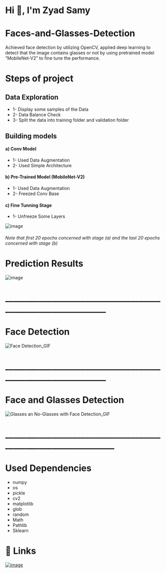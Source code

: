 #                                                           Hi 👋, I'm Zyad Samy

# Faces-and-Glasses-Detection
Achieved face detection by utilizing OpenCV, applied deep learning to detect that the image contains glasses or not by using pretrained model “MobileNet-V2” to fine tune the performance.

# Steps of project 

## Data Exploration 
- 1- Display some samples of the Data 
- 2- Data Balance Check
- 3- Split the data into training folder and validation folder

## Building models

#### a) Conv Model
- 1- Used Data Augmentation 
- 2- Used Simple Architecture

#### b) Pre-Trained Model (MobileNet-V2)
- 1- Used Data Augmentation 
- 2- Freezed Conv Base 

#### c) Fine Tunning Stage
- 1- Unfreeze Some Layers


![image](https://github.com/ZyadSamy96/Faces-and-Glasses-Detection/assets/94635686/73d25292-dbed-4667-bacf-f8027af12137)
###### Note that first 20 epochs concerned with stage (a) and the last 20 epochs concerned with stage (b)

# Prediction Results 
![image](https://github.com/ZyadSamy96/Faces-and-Glasses-Detection/assets/94635686/db4e3e99-5dde-41d8-829f-04ba8d647093)

# _____________________________________________________________

# Face Detection 
![Face Detection_GIF](https://github.com/ZyadSamy96/Faces-and-Glasses-Detection/assets/94635686/7b0bb663-5967-4c99-9197-02f4ffe8646f)

# _____________________________________________________________

# Face and Glasses Detection 

![Glasses an No-Glasses with Face Detection_GIF](https://github.com/ZyadSamy96/Faces-and-Glasses-Detection/assets/94635686/6ece336a-3d5b-4b81-8ec2-7b02c5e042fe)

# _______________________________________________________________



# Used Dependencies 
- numpy
- os
- pickle
- cv2
- matplotlib
- glob
- random
- Math 
- Pathlib
- Sklearn





# 🔗 Links
[![image](https://user-images.githubusercontent.com/94635686/221719442-0f295fc5-a135-44e6-b15f-90dbd787086b.png)](https://www.linkedin.com/in/zyad-samy-b2b4b4191/)



